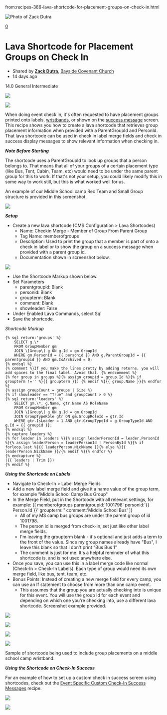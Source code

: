 # 
from:recipes-386-lava-shortcode-for-placement-groups-on-check-in.html

![Photo of Zack Dutra](/GetAvatar.ashx?PhotoId=56563&AgeClassification=Adult&Gender=Male&RecordTypeId=1&Text=ZD&w=100&h=100)

[0](/login?returnurl=/community/recipes/386/lava-shortcode-for-placement-groups-on-check-in "Login to like a recipe")

Lava Shortcode for Placement Groups on Check In
===============================================

*   Shared by **[Zack Dutra](/profile/9a99ea4a-27f3-4233-936e-0e0da5436985)**, [Bayside Covenant Church](https://community.rockrms.com/organizations/9e6d63a6-f95e-4376-8964-a93237a1e0af)
*   14 days ago

14.0 General Intermediate

        

![](https://d15k2d11r6t6rl.cloudfront.net/public/users/Integrators/BeeProAgency/868423_852561/MicrosoftTeams-image%20%2828%29.jpeg)

![](https://d15k2d11r6t6rl.cloudfront.net/public/users/Integrators/BeeProAgency/868423_852561/MicrosoftTeams-image%20%2826%29.png)

When doing event check in, it's often requested to have placement groups printed onto labels, [wristbands](https://community.rockrms.com/recipes/388/), or shown on the [success message](https://community.rockrms.com/recipes/385) screen. This recipe shows you how to create a lava shortcode that retrieves group placement information when provided with a ParentGroupId and PersonId. That lava shortcode can be used in check in label merge fields and check in success display messages to show relevant information when checking in.

**_Note Before Starting_**

The shortcode uses a ParentGroupId to look up groups that a person belongs to. That means that all of your groups of a certain placement type (like Bus, Tent, Cabin, Team, etc) would need to be under the same parent group for this to work. If that's not your setup, you could likely modify this in some way to work still, but this is what worked well for us.

An example of our Middle School camp Rec Team and Small Group structure is provided in this screenshot.

![](https://d15k2d11r6t6rl.cloudfront.net/public/users/Integrators/BeeProAgency/868423_852561/Screen%20Shot%202023-07-19%20at%2011.12.01%20AM.png)

_**Setup**_

*   Create a new lava shortcode (CMS Configuration > Lava Shortcodes)
    *   Name: Checkin Merge - Member of Group From Parent Group
    *   Tag Name: memberofgroups
    *   Description: Used to print the group that a member is part of onto a check in label or to show the group on a success message when provided with a parent group id.
    *   Documentation shown in screenshot below.

![](https://d15k2d11r6t6rl.cloudfront.net/public/users/Integrators/BeeProAgency/868423_852561/Screen%20Shot%202023-07-19%20at%2011.03.25%20AM.png)

*   Use the Shortcode Markup shown below.
*   Set Parameters
    *   parentgroupid: Blank
    *   personid: Blank
    *   groupterm: Blank
    *   comment: Blank
    *   showleader: False
*   Under Enabled Lava Commands, select Sql
*   Save the shortcode.

_Shortcode Markup_

```
{% sql return:'groups' %}
    SELECT g.\*
    FROM GroupMember gm
    JOIN \[Group\] g ON g.Id = gm.GroupId
    WHERE gm.PersonId = {{ personid }} AND g.ParentGroupId = {{ parentgroupid }} AND gm.IsArchived = 0;
{% endsql %}
{% comment %}If you make the lines pretty by adding returns, you will add spaces to the final label. Avoid that. {% endcomment %}
{% for group in groups %}{% assign groupid = group.Id %}{% if groupterm !='' %}{{ groupterm }}: {% endif %}{{ group.Name }}{% endfor %}
{% assign groupCount = groups | Size %}
{% if showleader == "True" and groupCount > 0 %}
{% sql return:'leaders' %}
    SELECT gm.\*, g.Name, gtr.Name AS RoleName
    FROM GroupMember gm
    JOIN \[Group\] g ON g.Id = gm.GroupId
    JOIN GroupTypeRole gtr ON gm.GroupRoleId = gtr.Id
    WHERE gtr.IsLeader = 1 AND gtr.GroupTypeId = g.GroupTypeId AND g.Id = {{ groupid }};
{% endsql %}
{% capture leaders %}
{% for leader in leaders %}{% assign leaderPersonId = leader.PersonId %}{% assign leaderPerson = leaderPersonId | PersonById %}{% if forloop.last %}{{ leaderPerson.NickName }}{% else %}{{ leaderPerson.NickName }}/{% endif %}{% endfor %}
{% endcapture %}
({{ leaders | Trim }})
{% endif %}

```

_**Using the Shortcode on Labels**_

*   Navigate to Check-In > Label Merge Fields
*   Add a new label merge field and give it a name value of the group term, for example "Middle School Camp Bus Group"
*   In the Merge Field, put in the Shortcode with all relevant settings, for example: {\[ memberofgroups parentgroupid:'1001798' personid:'{{ Person.Id }}' groupterm:'' comment:'Middle School Bus' \]}  
    *   All of my MS camp bus groups are under the parent group of id 1001798.
    *   The person id is merged from check-in, set just like other label merge fields.
    *   I'm leaving the groupterm blank - it's optional and just adds a term to the front of the value. Since my group names already have "Bus", I leave this blank so that I don't print "Bus Bus 1" 
    *   The comment is just for me. It's a helpful reminder of what this shortcode is, and is not used anywhere else.
*   Once you save, you can use this in a label merge code like normal (Check-In > Check-In Labels). Each type of group would need its own merge field, like bus, tent, team, etc.
*   Bonus Points: Instead of creating a new merge field for every camp, you can use an If statement to choose from more than one camp event.
    *   This assumes that the group you are actually checking into is unique for this event. You will use the group Id for each event and depending on which one you're checking into, use a different lava shortcode. Screenshot example provided.

![](https://d15k2d11r6t6rl.cloudfront.net/public/users/Integrators/BeeProAgency/868423_852561/Screen%20Shot%202023-07-19%20at%2011.27.28%20AM.png)

![](https://d15k2d11r6t6rl.cloudfront.net/public/users/Integrators/BeeProAgency/868423_852561/Screen%20Shot%202023-07-19%20at%2011.24.36%20AM.png)

![](https://d15k2d11r6t6rl.cloudfront.net/public/users/Integrators/BeeProAgency/868423_852561/Screen%20Shot%202023-07-19%20at%2011.33.13%20AM.png)

![](https://d15k2d11r6t6rl.cloudfront.net/public/users/Integrators/BeeProAgency/868423_852561/MicrosoftTeams-image%20%2828%29.jpeg)

Sample of shortcode being used to include group placements on a middle school camp wristband.

_**Using the Shortcode on Check-In Success**_

For an example of how to set up a custom check in success screen using shortcodes, check out the [Event Specific Custom Check-In Success Messages](https://community.rockrms.com/recipes/385/) recipe.

![](https://d15k2d11r6t6rl.cloudfront.net/public/users/Integrators/BeeProAgency/868423_852561/MicrosoftTeams-image%20%2827%29.png)

![](/GetImage.ashx?id=56539&maxWidth=1000&maxHeight=1200)